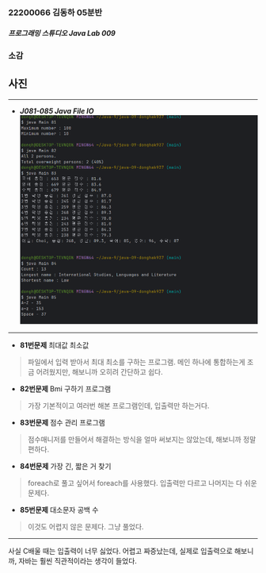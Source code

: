 ### 22200066 김동하 05분반

##### 프로그래밍 스튜디오 Java Lab 009

### 소감

## 사진

---
+ ___J081-085 Java File IO___
![J081-85](./Captures/J081-085.png)

---

+ **81번문제** 최대값 최소값
> 파일에서 입력 받아서 최대 최소를 구하는 프로그램. 메인 하나에 통합하는게 조금 어려웠지만, 해보니까 오히려 간단하고 쉽다.

+ **82번문제** Bmi 구하기 프로그램
> 가장 기본적이고 여러번 해본 프로그램인데, 입출력만 하는거다.

+ **83번문제** 점수 관리 프로그램
> 점수매니저를 만들어서 해결하는 방식을 얼마 써보지는 않았는데, 해보니까 정말 편하다.

+ **84번문제** 가장 긴, 짧은 거 찾기
> foreach로 풀고 싶어서 foreach를 사용했다. 입출력만 다르고 나머지는 다 쉬운 문제다.

+ **85번문제** 대소문자 공백 수
> 이것도 어렵지 않은 문제다. 그냥 풀었다.


---

사실 C배울 때는 입출력이 너무 싫었다. 어렵고 짜증났는데, 실제로 입출력으로 해보니까, 자바는 훨씬 직관적이라는 생각이 들었다.


